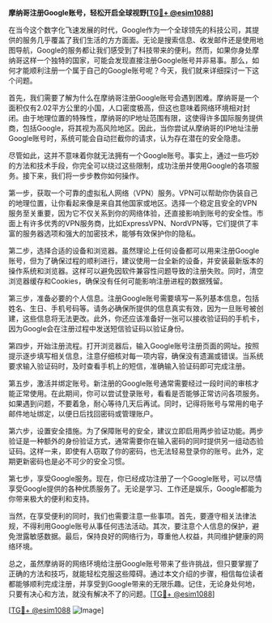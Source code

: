 **摩纳哥注册Google账号，轻松开启全球视野[[TG💪+ @esim1088](https://t.me/s/esim1088)]**

在当今这个数字化飞速发展的时代，Google作为一个全球领先的科技公司，其提供的服务几乎覆盖了我们生活的方方面面。无论是搜索信息、收发邮件还是使用地图导航，Google的服务都让我们感受到了科技带来的便利。然而，如果你身处摩纳哥这样一个独特的国家，可能会发现直接注册Google账号并非易事。那么，如何才能顺利注册一个属于自己的Google账号呢？今天，我们就来详细探讨一下这个问题。

首先，我们需要了解为什么在摩纳哥注册Google账号会遇到困难。摩纳哥是一个面积仅有2.02平方公里的小国，人口密度极高，但这也意味着网络环境相对封闭。由于地理位置的特殊性，摩纳哥的IP地址范围有限，这使得许多国际服务提供商，包括Google，将其视为高风险地区。因此，当你尝试从摩纳哥的IP地址注册Google账号时，系统可能会自动拦截你的请求，认为存在潜在的安全隐患。

尽管如此，这并不意味着你就无法拥有一个Google账号。事实上，通过一些巧妙的方法和技术手段，你完全可以绕过这些限制，成功注册并使用Google的各项服务。接下来，我们将一步步教你如何操作。

第一步，获取一个可靠的虚拟私人网络（VPN）服务。VPN可以帮助你伪装自己的地理位置，让你看起来像是来自其他国家或地区。选择一个稳定且安全的VPN服务至关重要，因为它不仅关系到你的网络体验，还直接影响到账号的安全性。市面上有许多优秀的VPN服务商，比如ExpressVPN、NordVPN等，它们提供了丰富的服务器选项和强大的加密技术，能够有效保护你的隐私。

第二步，选择合适的设备和浏览器。虽然理论上任何设备都可以用来注册Google账号，但为了确保过程的顺利进行，建议使用一台全新的设备，并安装最新版本的操作系统和浏览器。这样可以避免因软件兼容性问题导致的注册失败。同时，清空浏览器缓存和Cookies，确保没有任何可能影响注册进程的数据残留。

第三步，准备必要的个人信息。注册Google账号需要填写一系列基本信息，包括姓名、生日、手机号码等。请务必确保所提供的信息真实有效，因为一旦账号被创建，这些信息将无法更改。此外，你还应该准备好一张可以接收验证码的手机卡，因为Google会在注册过程中发送短信验证码以验证身份。

第四步，开始注册流程。打开浏览器后，输入Google账号注册页面的网址。按照提示逐步填写相关信息，注意仔细核对每一项内容，确保没有遗漏或错误。当系统要求输入验证码时，及时查看手机上的短信，准确输入验证码即可完成注册。

第五步，激活并绑定账号。新注册的Google账号通常需要经过一段时间的审核才能正常使用。在此期间，你可以尝试登录账号，看看是否能够正常访问各项服务。如果遇到问题，不要着急，耐心等待几天后再试。同时，记得将账号与常用的电子邮件地址绑定，以便日后找回密码或管理账户。

第六步，设置安全措施。为了保障账号的安全，建议立即启用两步验证功能。两步验证是一种额外的身份验证方式，通常需要你在输入密码的同时提供另一组动态验证码。这样一来，即使有人窃取了你的密码，也无法轻易登录你的账号。此外，定期更新密码也是必不可少的安全习惯。

第七步，享受Google服务。现在，你已经成功注册了一个Google账号，可以尽情享受Google提供的各种优质服务了。无论是学习、工作还是娱乐，Google都能为你带来极大的便利和支持。

当然，在享受便利的同时，我们也需要注意一些事项。首先，要遵守相关法律法规，不得利用Google账号从事任何违法活动。其次，要注意个人信息的保护，避免泄露敏感数据。最后，保持良好的网络行为，尊重他人权益，共同维护健康的网络环境。

总之，虽然摩纳哥的网络环境给注册Google账号带来了些许挑战，但只要掌握了正确的方法和技巧，就能轻松克服这些障碍。通过本文介绍的步骤，相信每位读者都能够顺利完成注册，并享受到Google带来的无限乐趣。记住，无论身处何地，只要有决心和方法，就没有解决不了的问题。[[TG💪+ @esim1088](https://t.me/s/esim1088)]

[[TG💪+ @esim1088](https://t.me/s/esim1088) ![Image](https://i.postimg.cc/4NQfJmqS/Snipaste-2025-05-13-00-14-12.png)]